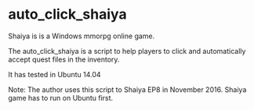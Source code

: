 # auto_click_shaiya

Shaiya is is a Windows mmorpg online game.

The auto_click_shaiya is a script to help players to click and automatically accept quest files in the inventory.

It has tested in Ubuntu 14.04

Note: The author uses this script to Shaiya EP8 in November 2016.
Shaiya game has to run on Ubuntu first.




